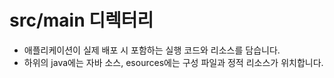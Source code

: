 ﻿# src/main 디렉터리

- 애플리케이션이 실제 배포 시 포함하는 실행 코드와 리소스를 담습니다.
- 하위의 java에는 자바 소스, esources에는 구성 파일과 정적 리소스가 위치합니다.
